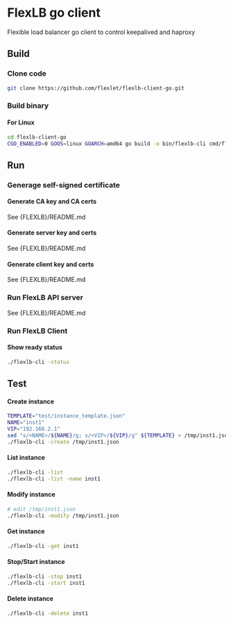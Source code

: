 # FlexLB go client

Flexible load balancer go client to control keepalived and haproxy

## Build

### Clone code

```sh
git clone https://github.com/flexlet/flexlb-client-go.git
```

### Build binary

#### For Linux
```sh
cd flexlb-client-go
CGO_ENABLED=0 GOOS=linux GOARCH=amd64 go build -o bin/flexlb-cli cmd/flexlb-client/main.go
```

## Run

### Generage self-signed certificate

#### Generate CA key and CA certs

See {FLEXLB}/README.md

#### Generate server key and certs

See {FLEXLB}/README.md

#### Generate client key and certs

See {FLEXLB}/README.md

### Run FlexLB API server

See {FLEXLB}/README.md

### Run FlexLB Client

#### Show ready status
```sh
./flexlb-cli -status
```

## Test

#### Create instance
```sh
TEMPLATE="test/instance_template.json"
NAME="inst1"
VIP="192.168.2.1"
sed "s/<NAME>/${NAME}/g; s/<VIP>/${VIP}/g" ${TEMPLATE} > /tmp/inst1.json
./flexlb-cli -create /tmp/inst1.json
```

#### List instance
```sh
./flexlb-cli -list
./flexlb-cli -list -name inst1
```

#### Modify instance
```sh
# edit /tmp/inst1.json
./flexlb-cli -modify /tmp/inst1.json
```

#### Get instance
```sh
./flexlb-cli -get inst1
```

#### Stop/Start instance
```sh
./flexlb-cli -stop inst1
./flexlb-cli -start inst1
```
#### Delete instance
```sh
./flexlb-cli -delete inst1
```

